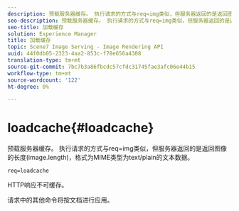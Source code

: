 ```yaml
---
description: 预载服务器缓存。 执行请求的方式与req=img类似，但服务器返回的是返回图像的长度(image.length)，格式为MIME类型为text/plain的文本数据。
seo-description: 预载服务器缓存。 执行请求的方式与req=img类似，但服务器返回的是返回图像的长度(image.length)，格式为MIME类型为text/plain的文本数据。
seo-title: 加载缓存
solution: Experience Manager
title: 加载缓存
topic: Scene7 Image Serving - Image Rendering API
uuid: 44f0db05-2323-4aa2-853c-f78e656a4308
translation-type: tm+mt
source-git-commit: 7bc7b3a86fbcdc57cfdc31745fae3afc06e44b15
workflow-type: tm+mt
source-wordcount: '122'
ht-degree: 0%

---
```



# loadcache{#loadcache}

预载服务器缓存。 执行请求的方式与req=img类似，但服务器返回的是返回图像的长度(image.length)，格式为MIME类型为text/plain的文本数据。

`req=loadcache`

HTTP响应不可缓存。

请求中的其他命令将按文档进行应用。

